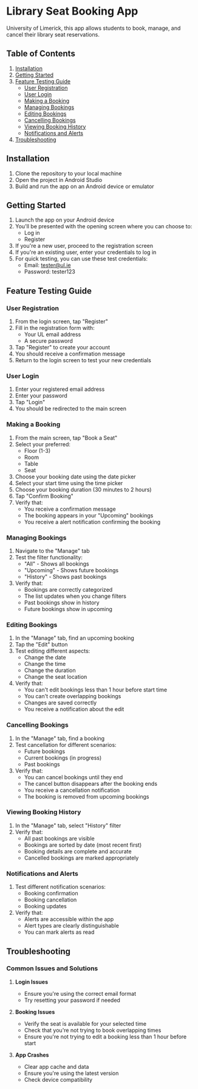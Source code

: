 # Library Seat Booking App

University of Limerick, this app allows students to book, manage, and cancel their library seat reservations.

## Table of Contents
1. [Installation](#installation)
2. [Getting Started](#getting-started)
3. [Feature Testing Guide](#feature-testing-guide)
   - [User Registration](#user-registration)
   - [User Login](#user-login)
   - [Making a Booking](#making-a-booking)
   - [Managing Bookings](#managing-bookings)
   - [Editing Bookings](#editing-bookings)
   - [Cancelling Bookings](#cancelling-bookings)
   - [Viewing Booking History](#viewing-booking-history)
   - [Notifications and Alerts](#notifications-and-alerts)
4. [Troubleshooting](#troubleshooting)

## Installation

1. Clone the repository to your local machine
2. Open the project in Android Studio
3. Build and run the app on an Android device or emulator

## Getting Started

1. Launch the app on your Android device
2. You'll be presented with the opening screen where you can choose to:
   - Log in
   - Register
3. If you're a new user, proceed to the registration screen
4. If you're an existing user, enter your credentials to log in
5. For quick testing, you can use these test credentials:
   - Email: tester@ul.ie
   - Password: tester123

## Feature Testing Guide

### User Registration
1. From the login screen, tap "Register"
2. Fill in the registration form with:
   - Your UL email address
   - A secure password
3. Tap "Register" to create your account
4. You should receive a confirmation message
5. Return to the login screen to test your new credentials

### User Login
1. Enter your registered email address
2. Enter your password
3. Tap "Login"
4. You should be redirected to the main screen

### Making a Booking
1. From the main screen, tap "Book a Seat"
2. Select your preferred:
   - Floor (1-3)
   - Room
   - Table
   - Seat
3. Choose your booking date using the date picker
4. Select your start time using the time picker
5. Choose your booking duration (30 minutes to 2 hours)
6. Tap "Confirm Booking"
7. Verify that:
   - You receive a confirmation message
   - The booking appears in your "Upcoming" bookings
   - You receive a alert notification confirming the booking

### Managing Bookings
1. Navigate to the "Manage" tab
2. Test the filter functionality:
   - "All" - Shows all bookings
   - "Upcoming" - Shows future bookings
   - "History" - Shows past bookings
3. Verify that:
   - Bookings are correctly categorized
   - The list updates when you change filters
   - Past bookings show in history
   - Future bookings show in upcoming

### Editing Bookings
1. In the "Manage" tab, find an upcoming booking
2. Tap the "Edit" button
3. Test editing different aspects:
   - Change the date
   - Change the time
   - Change the duration
   - Change the seat location
4. Verify that:
   - You can't edit bookings less than 1 hour before start time
   - You can't create overlapping bookings
   - Changes are saved correctly
   - You receive a notification about the edit

### Cancelling Bookings
1. In the "Manage" tab, find a booking
2. Test cancellation for different scenarios:
   - Future bookings
   - Current bookings (in progress)
   - Past bookings
3. Verify that:
   - You can cancel bookings until they end
   - The cancel button disappears after the booking ends
   - You receive a cancellation notification
   - The booking is removed from upcoming bookings

### Viewing Booking History
1. In the "Manage" tab, select "History" filter
2. Verify that:
   - All past bookings are visible
   - Bookings are sorted by date (most recent first)
   - Booking details are complete and accurate
   - Cancelled bookings are marked appropriately

### Notifications and Alerts
1. Test different notification scenarios:
   - Booking confirmation
   - Booking cancellation
   - Booking updates
2. Verify that:
   - Alerts are accessible within the app
   - Alert types are clearly distinguishable
   - You can mark alerts as read

## Troubleshooting

### Common Issues and Solutions

1. **Login Issues**
   - Ensure you're using the correct email format
   - Try resetting your password if needed

2. **Booking Issues**
   - Verify the seat is available for your selected time
   - Check that you're not trying to book overlapping times
   - Ensure you're not trying to edit a booking less than 1 hour before start

3. **App Crashes**
   - Clear app cache and data
   - Ensure you're using the latest version
   - Check device compatibility
